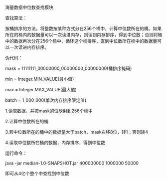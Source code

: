 海量数据中位数查找模块

查找算法：

按桶排序的方法，将整数按某种方式分在256个桶中，计算中位数所在的桶。如果所在的桶内的数据量可以一次读进内存，则读到内存排序，得到中位数；否则将桶中的数据再次分在256个桶中，循环这个桶排序，直到中位数所在桶中的数据量可以一次读进内存排序。

伪代码：

mask = 11111111_00000000_00000000_00000000(桶排序掩码)

min = Integer.MIN_VALUE(最小值)

max = Integer.MAX_VALUE(最大值)

batch = 1_000_000(单次内存排序限定值)

1.读取数据，并按mask的位映射到256个桶中

2.计算中位数所在的桶

3.若中位数所在的桶中的数据量大于batch，mask右移8位，转1；否则转4

4.读取中位数所在桶的数据，内存排序，得到中位数


运行命令：

java -jar median-1.0-SNAPSHOT.jar 400000000 1000000 50000

即可从4亿个整个中查找到中位数
